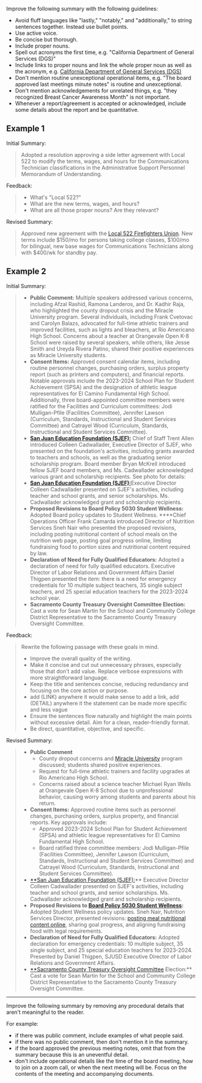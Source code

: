 Improve the following summary with the following guidelines:

- Avoid fluff languages like "lastly," "notably," and "additionally," to string sentences together. Instead use bullet points.
- Use active voice.
- Be concise but thorough.
- Include proper nouns.
- Spell out acronyms the first time, e.g. "California Department of General Services (DGS)"
- Include links to proper nouns and link the whole proper noun as well as the acronym, e.g. [California Department of General Services (DGS)](https://www.dgs.ca.gov/)
- Don't mention routine unexceptional operational items, e.g. "The board approved last meetings minute notes" is routine and unexceptional.
- Don't mention acknowledgements for unrelated things, e.g.  "they recognized Breast Cancer Awareness Month" is not important.
- Whenever a report/agreement is accepted or acknowledged, include some details about the report and be quantitative.


## Example 1

Initial Summary:

> Adopted a resolution approving a side letter agreement with Local 522 to modify the terms, wages, and hours for the Communications Technician classifications in the Administrative Support Personnel Memorandum of Understanding.

Feedback:

> - What's "Local 522?"
> - What are the new terms, wages, and hours?
> - What are all those proper nouns? Are they relevant?

Revised Summary:

> Approved new agreement with the [Local 522 Firefighters Union](https://www.sacareafirefighters.org). New terms include $150/mo for persons taking college classes, $100/mo for bilingual, new base wages for Communications Technicians along with $400/wk for standby pay.

## Example 2

Initial Summary:

> - **Public Comment:** Multiple speakers addressed various concerns, including Afzal Rashid, Ramona Landeros, and Dr. Kadhir Raja, who highlighted the county dropout crisis and the Miracle University program. Several individuals, including Frank Cvetovac and Carolyn Balazs, advocated for full-time athletic trainers and improved facilities, such as lights and bleachers, at Rio Americano High School. Concerns about a teacher at Orangevale Open K-8 School were raised by several speakers, while others, like Jesse Smith and Ureyda Rivera Patino, shared their positive experiences as Miracle University students.
> - **Consent Items:** Approved consent calendar items, including routine personnel changes, purchasing orders, surplus property report (such as printers and computers), and financial reports. Notable approvals include the 2023-2024 School Plan for Student Achievement (SPSA) and the designation of athletic league representatives for El Camino Fundamental High School. Additionally, three board-appointed committee members were ratified for the Facilities and Curriculum committees: Jodi Mulligan-Pfile (Facilities Committee), Jennifer Lawson (Curriculum, Standards, Instructional and Student Services Committee) and Catrayel Wood (Curriculum, Standards, Instructional and Student Services Committee).
> - [**San Juan Education Foundation (SJEF):**](https://www.sanjuaneducationfoundation.org/) Chief of Staff Trent Allen introduced Colleen Cadwallader, Executive Director of SJEF, who presented on the foundation's activities, including grants awarded to teachers and schools, as well as the graduating senior scholarship program. Board member Bryan McKrell introduced fellow SJEF board members, and Ms. Cadwallader acknowledged various grant and scholarship recipients. See photo for details:
> - [**San Juan Education Foundation (SJEF):**](https://www.sanjuaneducationfoundation.org/)Executive Director Colleen Cadwallader presented on SJEF's activities, including teacher and school grants, and senior scholarships. Ms. Cadwallader acknowledged grant and scholarship recipients.
> - **Proposed Revisions to Board Policy 5030 Student Wellness:** Adopted Board policy updates to Student Wellness. ****Chief Operations Officer Frank Camarda introduced Director of Nutrition Services Sneh Nair who presented the proposed revisions, including posting nutritional content of school meals on the nutrition web page, posting goal progress online, limiting fundraising food to portion sizes and nutritional content required by law.
> - **Declaration of Need for Fully Qualified Educators:** Adopted a declaration of need for fully qualified educators. Executive Director of Labor Relations and Government Affairs Daniel Thigpen presented the item: there is a need for emergency credentials for 10 multiple subject teachers, 35 single subject teachers, and 25 special education teachers for the 2023-2024 school year.
> - **Sacramento County Treasury Oversight Committee Election:** Cast a vote for Sean Martin for the School and Community College District Representative to the Sacramento County Treasury Oversight Committee.

Feedback:
> Rewrite the following passage with these goals in mind.
> - Improve the overall quality of the writing.
> - Make it concise and cut out unnecessary phrases, especially those that don't add value. Replace verbose expressions with more straightforward language.
> - Keep the title and sentences concise, reducing redundancy and focusing on the core action or purpose.
> - add (LINK) anywhere it would make sense to add a link, add (DETAIL) anywhere it the statement can be made more specific and less vague
> - Ensure the sentences flow naturally and highlight the main points without excessive detail. Aim for a clean, reader-friendly format.
> - Be direct, quantitative, objective, and specific.

Revised Summary:
> - **Public Comment**
>     - County dropout concerns and [Miracle University](https://miracleuniversity.net/) program discussed; students shared positive experiences.
>     - Request for full-time athletic trainers and facility upgrades at Rio Americano High School.
>     - Concerns raised about a science teacher Michael Ryan Wells at Orangevale Open K-8 School due to unprofessional behavior, causing worry among students and parents about his return.
> - **Consent Items:** Approved routine items such as personnel changes, purchasing orders, surplus property, and financial reports. Key approvals include:
>     - Approved 2023-2024 School Plan for Student Achievement (SPSA) and athletic league representatives for El Camino Fundamental High School.
>     - Board ratified three committee members: Jodi Mulligan-Pfile (Facilities Committee), Jennifer Lawson (Curriculum, Standards, Instructional and Student Services Committee) and Catrayel Wood (Curriculum, Standards, Instructional and Student Services Committee).
> - [**San Juan Education Foundation (SJEF):](https://www.sanjuaneducationfoundation.org/)** Executive Director Colleen Cadwallader presented on SJEF's activities, including teacher and school grants, and senior scholarships. Ms. Cadwallader acknowledged grant and scholarship recipients.
> - **Proposed Revisions to [Board Policy 5030 Student Wellness](https://simbli.eboardsolutions.com/Policy/ViewPolicy.aspx?S=36030833&revid=plusqYJ6ieQtxGM7xgplusnkiBPQ==&ptid=amIgTZiB9plushNjl6WXhfiOQ==&secid=9slshUHzTHxaaYMVf6zKpJz3Q==&PG=6&IRP=0&isPndg=false):** Adopted Student Wellness policy updates. Sneh Nair, Nutrition Services Director, presented revisions: [posting meal nutritional content online](https://www.sanjuan.edu/resources/school-meals), sharing goal progress, and aligning fundraising food with legal requirements.
> - **Declaration of Need for Fully Qualified Educators:** Adopted declaration for emergency credentials: 10 multiple subject, 35 single subject, and 25 special education teachers for 2023-2024. Presented by Daniel Thigpen, SJUSD Executive Director of Labor Relations and Government Affairs.
> - [**Sacramento County Treasury Oversight Committee](https://finance.saccounty.gov/Investments/Pages/Oversite.aspx) Election:** Cast a vote for Sean Martin for the School and Community College District Representative to the Sacramento County Treasury Oversight Committee.

---

Improve the following summary by removing any procedural details that aren't meaningful to the reader.

For example:
- if there was public comment, include examples of what people said.
- if there was no public comment, then don't mention it in the summary.
- if the board approved the previous meeting notes, omit that from the summary because this is an uneventful detail.
- don't include operational details like the time of the board meeting, how to join on a zoom call, or when the next meeting will be. Focus on the contents of the meeting and accompanying documents.

